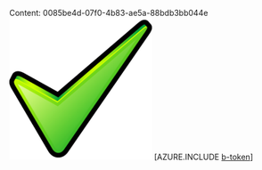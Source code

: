 Content: 0085be4d-07f0-4b83-ae5a-88bdb3bb044e![image](810c4107-2859-4e31-808e-d1b8a6263f4c.png)
[AZURE.INCLUDE [b-token](c4e8582f-99a1-465a-adfa-56b787b4f9a9.md)]
